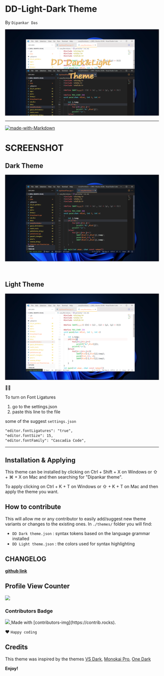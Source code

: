 # DD-Light-Dark Theme
By `Dipankar Das`

![cover Page](CoverPage.png)

<hr>



[![made-with-Markdown](https://img.shields.io/badge/Made%20with-Markdown-1f425f.svg)](http://commonmark.org)



# SCREENSHOT
## Dark Theme
![alt text](dark.png)

<br>

## Light Theme
![alt text](light.png)

🎉✨

To turn on Font Ligatures
1. go to the settings.json
2. paste this line to the file

some of the suggest `settings.json`
```
"editor.fontLigatures": "true",
"editor.fontSize": 15,
"editor.fontFamily": "Cascadia Code",
```

<hr>

## Installation & Applying

This theme can be installed by clicking on Ctrl + Shift + X on Windows or ⇧ + ⌘ + X on Mac and then searching for "Dipankar theme".

To apply clicking on Ctrl + K + T on Windows or ⇧ + K + T on Mac and then apply the theme you want.

## How to contribute

This will allow me or any contributor to easily add/suggest new theme variants or changes to the existing ones. In `./themes/` folder you will find:

-  `DD Dark theme.json` : syntax tokens based on the language grammar installed
-  `DD Light theme.json` : the colors used for syntax highlighting

## CHANGELOG
[**github link**](https://github.com/dipsonu10/dark-theme-custom/blob/main/CHANGELOG.md)


## Profile View Counter
<img src="https://komarev.com/ghpvc/?username=dipsonu10"/>

### Contributors Badge
<a href="https://github.com/dipsonu10/dark-theme-custom/graphs/contributors">
<img src="https://contrib.rocks/image?repo=dipsonu10/dark-theme-custom" />
</a>
Made with [contributors-img](https://contrib.rocks).

❤ `Happy coding`

## Credits

This theme was inspired by the themes [VS Dark](https://github.com/Microsoft/vscode/tree/master/extensions/theme-defaults/themes), [Monokai Pro](https://marketplace.visualstudio.com/items?itemName=monokai.theme-monokai-pro-vscode), [One Dark](https://github.com/atom/atom/tree/master/packages/one-dark-syntax)

**Enjoy!**
